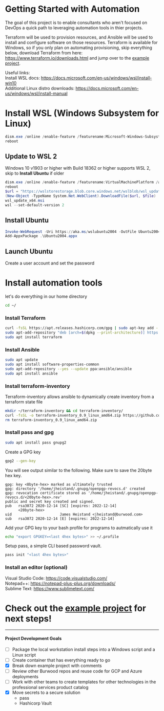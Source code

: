 # Getting Started with Automation

The goal of this project is to enable consultants who aren't focused on DevOps a quick path to leveraging automation tools in thier projects.

Terraform will be used to provision resources, and Ansible will be used to install and configure software on those resources.  Terraform is available for Windows, so if you only plan on automating provisioning, skip everything below, download Terraform from here: https://www.terraform.io/downloads.html and jump over to the [example project](https://github.com/Burwood/JLH_Automation/tree/master/Example_Project).

Useful links:\
Install WSL docs: https://docs.microsoft.com/en-us/windows/wsl/install-win10 \
Additional Linux distro downloads: https://docs.microsoft.com/en-us/windows/wsl/install-manual

# Install WSL (Windows Subsystem for Linux)
```powershell
dism.exe /online /enable-feature /featurename:Microsoft-Windows-Subsystem-Linux /all /norestart
reboot
```

## Update to WSL 2
Windows 10 v1903 or higher with Build 18362 or higher supports WSL 2, skip to **Install Ubuntu** if older
```powershell
dism.exe /online /enable-feature /featurename:VirtualMachinePlatform /all /norestart
reboot
$url = "https://wslstorestorage.blob.core.windows.net/wslblob/wsl_update_x64.msi"
(New-Object -TypeName System.Net.WebClient).DownloadFile($url, $file)
wsl_update_x64.msi
wsl --set-default-version 2
```

## Install Ubuntu
```powershell
Invoke-WebRequest -Uri https://aka.ms/wslubuntu2004 -OutFile Ubuntu2004.appx -UseBasicParsing`
Add-AppxPackage .\Ubuntu2004.appx
```

## Launch Ubuntu
Create a user account and set the password

# Install automation tools
let's do everything in our home directory
```bash
cd ~/
```

### Install Terraform
```bash
curl -fsSL https://apt.releases.hashicorp.com/gpg | sudo apt-key add -
sudo apt-add-repository "deb [arch=$(dpkg --print-architecture)] https://apt.releases.hashicorp.com $(lsb_release -cs) main"
sudo apt install terraform
```

### Install Ansible
```bash
sudo apt update
sudo apt install software-properties-common
sudo apt-add-repository --yes --update ppa:ansible/ansible
sudo apt install ansible
```

### Install terraform-inventory
Terraform-inventory allows ansible to dynamically create inventory from a terraform state file

```bash
mkdir ~/terraform-inventory && cd terraform-inventory/
curl -fsSL -o terraform-inventory_0.9_linux_amd64.zip https://github.com/adammck/terraform-inventory/releases/download/v0.9/terraform-inventory_0.9_linux_amd64.zip && unzip terraform-inventory_0.9_linux_amd64.zip
rm terraform-inventory_0.9_linux_amd64.zip
```

### Install pass and gpg
```bash
sudo apt install pass gnupg2
```

Create a GPG key
```bash
gpg2 --gen-key
```

You will see output similar to the following.  Make sure to save the 20byte hex key.

	gpg: key <8byte-hex> marked as ultimately trusted
	gpg: directory '/home/jheistand/.gnupg/openpgp-revocs.d' created
	gpg: revocation certificate stored as '/home/jheistand/.gnupg/openpgp-revocs.d/<20byte-hex>.rev'
	public and secret key created and signed.
	pub   rsa3072 2020-12-14 [SC] [expires: 2022-12-14]
		  <20byte-hex>
	uid                      James Heistand <jheistand@burwood.com>
	sub   rsa3072 2020-12-14 [E] [expires: 2022-12-14]

Add your GPG key to your bash profile for programs to autmatically use it

```bash
echo "export GPGKEY=<last 4hex bytes>" >> ~/.profile
```

Setup pass, a simple CLI based password vault.  

```bash
pass init "<last 4hex bytes>"
```

### Install an editor (optional)
Visual Studio Code: https://code.visualstudio.com/ \
Notepad++: https://notepad-plus-plus.org/downloads/ \
Sublime Text: https://www.sublimetext.com/


# Check out the [example project](https://github.com/Burwood/JLH_Automation/tree/master/Example_Project) for next steps!

---

#### Project Development Goals
- [ ] Package the local workstation install steps into a Windows script and a Linux script
- [ ] Create container that has everything ready to go
- [x] Break down example project with comments
- [ ] Review other Burwood repos and reuse code for GCP and Azure deployments
- [ ] Work with other teams to create templates for other technologies in the professional services product catalog
- [x] Move secrets to a secure solution
  - pass
  - Hashicorp Vault
